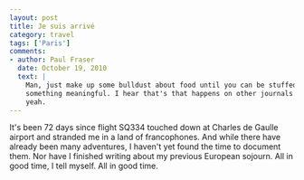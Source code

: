 ```yaml
---
layout: post
title: Je suis arrivé
category: travel
tags: ['Paris']
comments:
- author: Paul Fraser
  date: October 19, 2010
  text: |
    Man, just make up some bulldust about food until you can be stuffed saying
    something meaningful. I hear that's that happens on other journals...
    yeah.
---
```


It's been 72 days since flight SQ334 touched down at Charles de Gaulle airport
and stranded me in a land of francophones.
And while there have already been many adventures, I haven't yet found the
time to document them.
Nor have I finished writing about my previous European sojourn.
All in good time, I tell myself.
All in good time.

